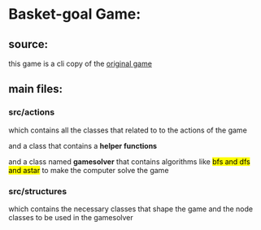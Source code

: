 # Basket-goal Game:

## source:

this game is a cli copy of the [original game](https://www.gamepix.com/play/basket-goal)

## main files:

### src/actions

which contains all the classes that related to to the actions of the game 

and a class that contains a **helper functions**

and a class named __gamesolver__ that contains algorithms like <mark>bfs and dfs and astar</mark> to make the computer solve the game 

### src/structures 

which contains the necessary classes that shape the game and the node classes to be used in the gamesolver
